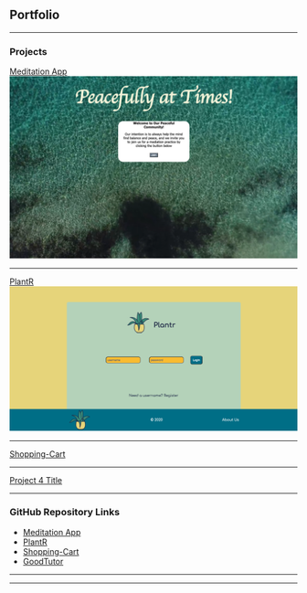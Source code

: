 ## Portfolio

---

### Projects  

[Meditation App](/sample_page)
<img src="images/meditation_welcome.png?raw=true"/>

---
[PlantR](/sample_page1)
<img src="images/plantr.png?raw=true"/>

---
[Shopping-Cart](http://example.com/)


---
[Project 4 Title](http://example.com/)


---

### GitHub Repository Links

- [Meditation App](https://github.com/kjdonoghue/Meditation-App)
- [PlantR](https://github.com/cristinahdz29/Plantr)
- [Shopping-Cart](https://shopping-cart-test1.herokuapp.com/)
- [GoodTutor](https://github.com/DomWat/capstone)

---




---
<!-- <p style="font-size:11px">Page template forked from <a href="https://github.com/evanca/quick-portfolio">evanca</a></p> -->
<!-- Remove above link if you don't want to attibute -->
